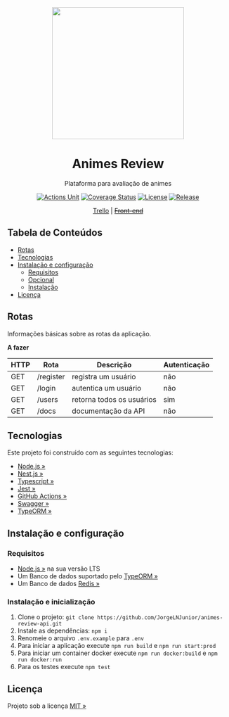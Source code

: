 <div align="center" id="short-description">

<img src="https://i.ibb.co/q045V4Z/AR-Logo.png" width="300px">

<h1>Animes Review</h1>

Plataforma para avaliação de animes

</div>

<div align="center" id="badges">

[![Actions Unit](https://img.shields.io/github/workflow/status/JorgeLNJunior/animes-review-api/Build%20And%20Test/master)](https://github.com/JorgeLNJunior/animes-review-api/actions/workflows/build.yml)
[![Coverage Status](https://coveralls.io/repos/github/JorgeLNJunior/animes-review-api/badge.svg?branch=master)](https://coveralls.io/github/JorgeLNJunior/animes-review-api?branch=master)
[![License](https://img.shields.io/github/license/JorgeLNJunior/animes-review-api)](https://github.com/JorgeLNJunior/animes-review-api/blob/master/LICENSE.md)
[![Release](https://img.shields.io/github/v/release/JorgeLNJunior/animes-review-api?color=lgreen)](https://github.com/JorgeLNJunior/animes-review-api/releases)

</div>

<div align="center">

[Trello](https://trello.com/b/o7iD52J4/animes-review) |
[~~Front-end~~](https://github.com/JorgeLNJunior/animes-review)

</div>

## Tabela de Conteúdos

- [Rotas](https://github.com/JorgeLNJunior/animes-review-api#rotas)
- [Tecnologias](https://github.com/JorgeLNJunior/animes-review-api#tecnologias)
- [Instalação e configuração](https://github.com/JorgeLNJunior/animes-review-api#instala%C3%A7%C3%A3o-e-configura%C3%A7%C3%A3o)
  - [Requisitos](https://github.com/JorgeLNJunior/animes-review-api#requisitos)
  - [Opcional](https://github.com/JorgeLNJunior/animes-review-api#requisitos)
  - [Instalação](https://github.com/JorgeLNJunior/animes-review-api#instala%C3%A7%C3%A3o)
- [Licença](https://github.com/JorgeLNJunior/animes-review-api#licen%C3%A7a)

## Rotas

Informações básicas sobre as rotas da aplicação.

**A fazer**

| HTTP | Rota      | Descrição                 | Autenticação |
| ---- | --------- | ------------------------- | ------------ |
| GET  | /register | registra um usuário       | não          |
| GET  | /login    | autentica um usuário      | não          |
| GET  | /users    | retorna todos os usuários | sim          |
| GET  | /docs     | documentação da API       | não          |

## Tecnologias

Este projeto foi construído com as seguintes tecnologias:

- [Node.js »](https://nodejs.org)
- [Nest.js »](https://nestjs.com)
- [Typescript »](https://www.typescriptlang.org)
- [Jest »](https://jestjs.io)
- [GitHub Actions »](https://github.com/features/actions)
- [Swagger »](https://swagger.io)
- [TypeORM »](https://typeorm.io)

## Instalação e configuração

### Requisitos

- [Node.js »](https://nodejs.org/en/download) na sua versão LTS
- Um Banco de dados suportado pelo [TypeORM »](https://typeorm.io)
- Um Banco de dados [Redis »](https://redis.io/)

### Instalação e inicialização

1. Clone o projeto: `git clone https://github.com/JorgeLNJunior/animes-review-api.git`
2. Instale as dependências: `npm i`
3. Renomeie o arquivo `.env.example` para `.env`
4. Para iniciar a aplicação execute `npm run build` e `npm run start:prod`
5. Para iniciar um container docker execute `npm run docker:build` e `npm run docker:run`
6. Para os testes execute `npm test`

## Licença

Projeto sob a licença [MIT »](https://github.com/JorgeLNJunior/animes-review-api/blob/master/LICENSE.md)
